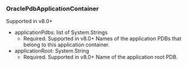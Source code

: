 ### OraclePdbApplicationContainer
Supported in v8.0+

- applicationPdbs: list of System.Strings
  - Required. Supported in v8.0+
Names of the application PDBs that belong to this application container.
- applicationRoot: System.String
  - Required. Supported in v8.0+
Name of the application root PDB.
